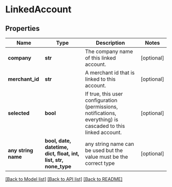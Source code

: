 # LinkedAccount


## Properties
Name | Type | Description | Notes
------------ | ------------- | ------------- | -------------
**company** | **str** | The company name of this linked account. | [optional] 
**merchant_id** | **str** | A merchant id that is linked to this account. | [optional] 
**selected** | **bool** | If true, this user configuration (permissions, notifications, everything) is cascaded to this linked account. | [optional] 
**any string name** | **bool, date, datetime, dict, float, int, list, str, none_type** | any string name can be used but the value must be the correct type | [optional]

[[Back to Model list]](../README.md#documentation-for-models) [[Back to API list]](../README.md#documentation-for-api-endpoints) [[Back to README]](../README.md)


